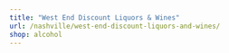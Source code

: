 ```yaml
---
title: "West End Discount Liquors & Wines"
url: /nashville/west-end-discount-liquors-and-wines/
shop: alcohol
---
```

